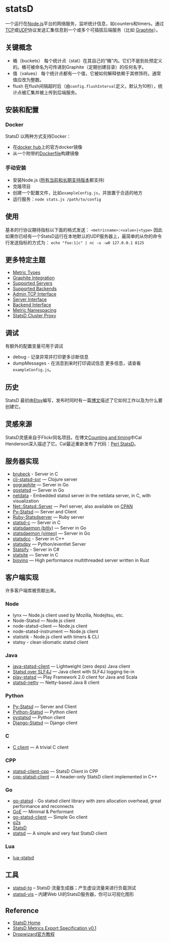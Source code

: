 # statsD
一个运行在[Node.js](http://nodejs.org/)平台的网络服务，监听统计信息，如counters和timers。通过[TCP](http://en.wikipedia.org/wiki/Transmission_Control_Protocol)或[UDP](http://en.wikipedia.org/wiki/User_Datagram_Protocol)协议发送汇集信息到一个或多个可插拔后端服务（比如 [Graphite](http://graphite.readthedocs.org/)）。
## 关键概念
- 桶（buckets）
  每个统计点（stat）在其自己的“桶”内。它们不是到处预定义的。桶可被命名为可传递到Graphite（定期创建目录）的任何名字。
- 值（values）
  每个统计点都有一个值，它被如何解释依赖于其修饰符。通常值应改为整数。
- flush
  在flush间隔超时后（由`config.flushInterval`定义，默认为10秒），统计点被汇集并被上传到后端服务。
## 安装和配置
### Docker
StatsD 以两种方式支持Docker：
- 在[docker hub](https://hub.docker.com/r/statsd/statsd)上的官方docker镜像
- 从一个附带的[Dockerfile](https://github.com/statsd/statsd/blob/master/Dockerfile)构建镜像
### 手动安装
- 安装Node.js ([所有当前和长期支持版本](https://nodejs.org/en/about/releases/)都支持)
- 克隆项目
- 创建一个配置文件，比如`exampleConfig.js`，并放置于合适的地方
- 运行服务：`node stats.js /path/to/config`
## 使用
基本的行协议期待指标以下面的格式发送：
`<metricname>:<value>|<type>`
因此如果你已经有一个StatsD运行在本地默认的UDP服务器上，最简单的从你的命令行发送指标的方式为：
`echo "foo:1|c" | nc -u -w0 127.0.0.1 8125`
## 更多特定主题
- [Metric Types](https://github.com/statsd/statsd/blob/master/docs/metric_types.md)
- [Graphite Integration](https://github.com/statsd/statsd/blob/master/docs/graphite.md)
- [Supported Servers](https://github.com/statsd/statsd/blob/master/docs/server.md)
- [Supported Backends](https://github.com/statsd/statsd/blob/master/docs/backend.md)
- [Admin TCP Interface](https://github.com/statsd/statsd/blob/master/docs/admin_interface.md)
- [Server Interface](https://github.com/statsd/statsd/blob/master/docs/server_interface.md)
- [Backend Interface](https://github.com/statsd/statsd/blob/master/docs/backend_interface.md)
- [Metric Namespacing](https://github.com/etsy/statsd/blob/master/docs/namespacing.md)
- [StatsD Cluster Proxy](https://github.com/etsy/statsd/blob/master/docs/cluster_proxy.md)
## 调试
有额外的配置变量可用于调试
- debug - 记录异常并打印更多诊断信息
- dumpMessages - 在消息到来时打印调试信息
更多信息，请查看`exampleConfig.js`。
## 历史
StatsD 最初由[Etsy](http://www.etsy.com/)编写，发布时同时有一篇[博文](https://codeascraft.etsy.com/2011/02/15/measure-anything-measure-everything/)描述了它如何工作以及为什么要创建它。
## 灵感来源
StatsD灵感来自于Flickr同名项目。在博文[Counting and timing](http://code.flickr.com/blog/2008/10/27/counting-timing/)中Cal Henderson深入描述了它。Cal最近重新发布了代码：[Perl StatsD](https://github.com/iamcal/Flickr-StatsD)。
## 服务器实现
- [brubeck](https://github.com/github/brubeck) - Server in C
- [clj-statsd-svr](https://github.com/netmelody/clj-statsd-svr) — Clojure server
- [gographite](https://github.com/amir/gographite) — Server in Go
- [gostatsd](https://github.com/atlassian/gostatsd) — Server in Go
- [netdata](https://github.com/firehol/netdata) - Embedded statsd server in the netdata server, in C, with visualization
- [Net::Statsd::Server](https://github.com/cosimo/perl5-net-statsd-server) — Perl server, also available on [CPAN](https://metacpan.org/module/Net::Statsd::Server)
- [Py-Statsd](https://github.com/sivy/py-statsd) — Server and Client
- [Ruby-Statsdserver](https://github.com/fetep/ruby-statsdserver) — Ruby server
- [statsd-c](https://github.com/jbuchbinder/statsd-c) — Server in C
- [statsdaemon (bitly)](https://github.com/bitly/statsdaemon) — Server in Go
- [statsdaemon (vimeo)](https://github.com/vimeo/statsdaemon) — Server in Go
- [statsdcc](https://github.com/wayfair/statsdcc) - Server in C++
- [statsdpy](https://github.com/pandemicsyn/statsdpy) — Python/eventlet Server
- [Statsify](https://bitbucket.org/aeroclub-it/statsify) - Server in C#
- [statsite](https://github.com/armon/statsite.git) — Server in C
- [bioyino](https://github.com/avito-tech/bioyino) — High performance multithreaded server written in Rust
## 客户端实现
许多客户端库被贡献出来。
### Node
- lynx — Node.js client used by Mozilla, Nodejitsu, etc.
- Node-Statsd — Node.js client
- node-statsd-client — Node.js client
- node-statsd-instrument — Node.js client
- statistik - Node.js client with timers & CLI
- statsy - clean idiomatic statsd client
### Java
- [java-statsd-client](https://github.com/youdevise/java-statsd-client) — Lightweight (zero deps) Java client
- [Statsd over SLF4J](https://github.com/nzjess/statsd-over-slf4j) — Java client with SLF4J logging tie-in
- [play-statsd](https://github.com/vznet/play-statsd) — Play Framework 2.0 client for Java and Scala
- [statsd-netty](https://github.com/flozano/statsd-netty) — Netty-based Java 8 client
### Python
- [Py-Statsd](https://github.com/sivy/py-statsd) — Server and Client
- [Python-Statsd](https://github.com/WoLpH/python-statsd) — Python client
- [pystatsd](https://github.com/jsocol/pystatsd) — Python client
- [Django-Statsd](https://github.com/WoLpH/django-statsd) — Django client
### C
- [C client](https://github.com/romanbsd/statsd-c-client) — A trivial C client
### CPP
- [statsd-client-cpp](https://github.com/talebook/statsd-client-cpp) — StatsD Client in CPP
- [cpp-statsd-client](https://github.com/vthiery/cpp-statsd-client) — A header-only StatsD client implemented in C++
### Go
- [go-statsd](https://github.com/smira/go-statsd) - Go statsd client library with zero allocation overhead, great performance and reconnects
- [GoE](https://godoc.org/github.com/pascaldekloe/goe/metrics) — Minimal & Performant
- [go-statsd-client](https://github.com/cactus/go-statsd-client) — Simple Go client
- [g2s](https://github.com/peterbourgon/g2s)
- [StatsD](https://github.com/quipo/statsd)
- [statsd](https://github.com/alexcesaro/statsd) — A simple and very fast StatsD client
### Lua
- [lua-statsd](https://github.com/stvp/lua-statsd-client)
## 工具
- [statsd-tg](http://octo.it/statsd-tg) – StatsD 流量生成器；产生虚设流量来进行负载测试
- [statsd-vis](https://github.com/rapidloop/statsd-vis) – 内建Web UI的StatsD服务器，你可以可视化图形

## Reference
- [StatsD Home](https://github.com/statsd/statsd)
- [StatsD Metrics Export Specification v0.1](https://github.com/b/statsd_spec)
- [Dropwizard官方教程](https://www.jianshu.com/p/3bb308c9bbcb)